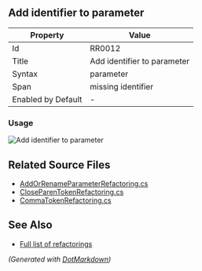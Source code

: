 ## Add identifier to parameter

| Property           | Value                       |
| ------------------ | --------------------------- |
| Id                 | RR0012                      |
| Title              | Add identifier to parameter |
| Syntax             | parameter                   |
| Span               | missing identifier          |
| Enabled by Default | \-                          |

### Usage

![Add identifier to parameter](../../images/refactorings/AddIdentifierToParameter.png)

## Related Source Files

* [AddOrRenameParameterRefactoring.cs](../../src/Refactorings/CSharp/Refactorings/AddOrRenameParameterRefactoring.cs)
* [CloseParenTokenRefactoring.cs](../../src/Refactorings/CSharp/Refactorings/CloseParenTokenRefactoring.cs)
* [CommaTokenRefactoring.cs](../../src/Refactorings/CSharp/Refactorings/CommaTokenRefactoring.cs)

## See Also

* [Full list of refactorings](Refactorings.md)

*\(Generated with [DotMarkdown](http://github.com/JosefPihrt/DotMarkdown)\)*